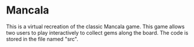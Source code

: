 # Mancala
This is a virtual recreation of the classic Mancala game. This game allows two users to play interactively to collect gems along the board.
The code is stored in the file named "src".
